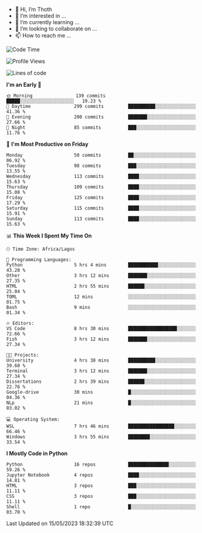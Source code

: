 <!---
thoth2357/thoth2357 is a ✨ special ✨ repository because its `README.md` (this file) appears on your GitHub profile.
You can click the Preview link to take a look at your changes.
--->

- 👋 Hi, I’m Thoth
- 👀 I’m interested in ...
- 🌱 I’m currently learning ...
- 💞️ I’m looking to collaborate on ...
- 📫 How to reach me ...




<!--START_SECTION:waka-->
![Code Time](http://img.shields.io/badge/Code%20Time-2%2C066%20hrs%2036%20mins-blue)

![Profile Views](http://img.shields.io/badge/Profile%20Views-0-blue)

![Lines of code](https://img.shields.io/badge/From%20Hello%20World%20I%27ve%20Written-29.1%20million%20lines%20of%20code-blue)

**I'm an Early 🐤** 

```text
🌞 Morning                139 commits         █████░░░░░░░░░░░░░░░░░░░░   19.23 % 
🌆 Daytime                299 commits         ██████████░░░░░░░░░░░░░░░   41.36 % 
🌃 Evening                200 commits         ███████░░░░░░░░░░░░░░░░░░   27.66 % 
🌙 Night                  85 commits          ███░░░░░░░░░░░░░░░░░░░░░░   11.76 % 
```
📅 **I'm Most Productive on Friday** 

```text
Monday                   50 commits          ██░░░░░░░░░░░░░░░░░░░░░░░   06.92 % 
Tuesday                  98 commits          ███░░░░░░░░░░░░░░░░░░░░░░   13.55 % 
Wednesday                113 commits         ████░░░░░░░░░░░░░░░░░░░░░   15.63 % 
Thursday                 109 commits         ████░░░░░░░░░░░░░░░░░░░░░   15.08 % 
Friday                   125 commits         ████░░░░░░░░░░░░░░░░░░░░░   17.29 % 
Saturday                 115 commits         ████░░░░░░░░░░░░░░░░░░░░░   15.91 % 
Sunday                   113 commits         ████░░░░░░░░░░░░░░░░░░░░░   15.63 % 
```


📊 **This Week I Spent My Time On** 

```text
🕑︎ Time Zone: Africa/Lagos

💬 Programming Languages: 
Python                   5 hrs 4 mins        ███████████░░░░░░░░░░░░░░   43.28 % 
Other                    3 hrs 12 mins       ███████░░░░░░░░░░░░░░░░░░   27.35 % 
HTML                     2 hrs 55 mins       ██████░░░░░░░░░░░░░░░░░░░   25.04 % 
TOML                     12 mins             ░░░░░░░░░░░░░░░░░░░░░░░░░   01.75 % 
Bash                     9 mins              ░░░░░░░░░░░░░░░░░░░░░░░░░   01.34 % 

🔥 Editors: 
VS Code                  8 hrs 30 mins       ██████████████████░░░░░░░   72.66 % 
Fish                     3 hrs 12 mins       ███████░░░░░░░░░░░░░░░░░░   27.34 % 

🐱‍💻 Projects: 
University               4 hrs 38 mins       ██████████░░░░░░░░░░░░░░░   39.60 % 
Terminal                 3 hrs 12 mins       ███████░░░░░░░░░░░░░░░░░░   27.34 % 
Dissertations            2 hrs 39 mins       ██████░░░░░░░░░░░░░░░░░░░   22.76 % 
Google-drive             30 mins             █░░░░░░░░░░░░░░░░░░░░░░░░   04.36 % 
NLp                      21 mins             █░░░░░░░░░░░░░░░░░░░░░░░░   03.02 % 

💻 Operating System: 
WSL                      7 hrs 46 mins       █████████████████░░░░░░░░   66.46 % 
Windows                  3 hrs 55 mins       ████████░░░░░░░░░░░░░░░░░   33.54 % 
```

**I Mostly Code in Python** 

```text
Python                   16 repos            ███████████████░░░░░░░░░░   59.26 % 
Jupyter Notebook         4 repos             ████░░░░░░░░░░░░░░░░░░░░░   14.81 % 
HTML                     3 repos             ███░░░░░░░░░░░░░░░░░░░░░░   11.11 % 
CSS                      3 repos             ███░░░░░░░░░░░░░░░░░░░░░░   11.11 % 
Shell                    1 repo              █░░░░░░░░░░░░░░░░░░░░░░░░   03.70 % 
```




 Last Updated on 15/05/2023 18:32:39 UTC
<!--END_SECTION:waka-->
<!--![](http://github-profile-summary-cards.vercel.app/api/cards/profile-details?username=thoth2357&theme=2077)

![](http://github-profile-summary-cards.vercel.app/api/cards/stats?username=thoth2357&theme=2077)![](http://github-profile-summary-cards.vercel.app/api/cards/productive-time?username=thoth2357&theme=2077&utcOffset=8) -->
